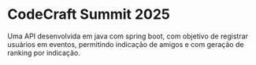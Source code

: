 # CodeCraft Summit 2025

Uma API desenvolvida em java com spring boot, com objetivo de registrar usuários em eventos, permitindo indicação de amigos e com geração de ranking por indicação. 
